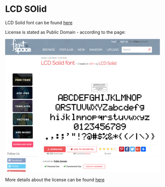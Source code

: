 # LCD SOlid

LCD Solid font can be found [here](http://www.fontspace.com/lcd-solid/lcd-solid)

License is stated as Public Domain - according to the page:

![LCD Solid Landing Page Screenshot](LCD_Solid_LandingPage.png)


More details about the license can be found [here](http://www.fontspace.com/help/#license-1)
